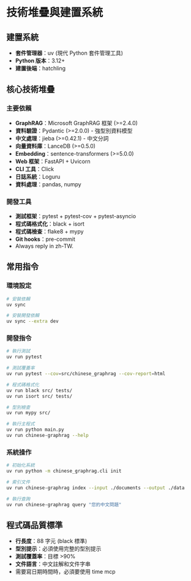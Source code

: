 # 技術堆疊與建置系統

## 建置系統

- **套件管理器**：uv (現代 Python 套件管理工具)
- **Python 版本**：3.12+
- **建置後端**：hatchling

## 核心技術堆疊

### 主要依賴

- **GraphRAG**：Microsoft GraphRAG 框架 (>=2.4.0)
- **資料驗證**：Pydantic (>=2.0.0) - 強型別資料模型
- **中文處理**：jieba (>=0.42.1) - 中文分詞
- **向量資料庫**：LanceDB (>=0.5.0)
- **Embedding**：sentence-transformers (>=5.0.0)
- **Web 框架**：FastAPI + Uvicorn
- **CLI 工具**：Click
- **日誌系統**：Loguru
- **資料處理**：pandas, numpy

### 開發工具

- **測試框架**：pytest + pytest-cov + pytest-asyncio
- **程式碼格式化**：black + isort
- **程式碼檢查**：flake8 + mypy
- **Git hooks**：pre-commit
- Always reply in zh-TW.

## 常用指令

### 環境設定

```bash
# 安裝依賴
uv sync

# 安裝開發依賴
uv sync --extra dev

```

### 開發指令

```bash
# 執行測試
uv run pytest

# 測試覆蓋率
uv run pytest --cov=src/chinese_graphrag --cov-report=html

# 程式碼格式化
uv run black src/ tests/
uv run isort src/ tests/

# 型別檢查
uv run mypy src/

# 執行主程式
uv run python main.py
uv run chinese-graphrag --help
```

### 系統操作

```bash
# 初始化系統
uv run python -m chinese_graphrag.cli init

# 索引文件
uv run chinese-graphrag index --input ./documents --output ./data

# 執行查詢
uv run chinese-graphrag query "您的中文問題"
```

## 程式碼品質標準

- **行長度**：88 字元 (black 標準)
- **型別提示**：必須使用完整的型別提示
- **測試覆蓋率**：目標 >90%
- **文件語言**：中文註解和文件字串
- 需要寫日期時間時，必須要使用 time mcp
